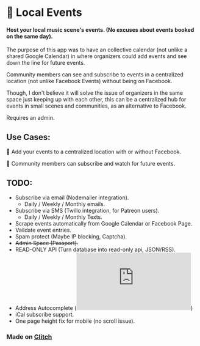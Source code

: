 📅 Local Events
=================
#### Host your local music scene's events. (No excuses about events booked on the same day).

The purpose of this app was to have an collective calendar (not unlike a shared Google Calendar) in where organizers could add events and see down the line for future events. 

Community members can see and subscribe to events in a centralized location (not unlike Facebook Events) without being on Facebook. 

Though, I don't believe it will solve the issue of organizers in the same space just keeping up with each other, this can be a centralized hub for events in small scenes and communities, as an alternative to Facebook.

Requires an admin.

## Use Cases:

📍 Add your events to a centralized location with or without Facebook.

💃 Community members can subscribe and watch for future events.

## TODO:
- Subscribe via email (Nodemailer integration). 
  - Daily / Weekly / Monthly emails.
- Subscribe via SMS (Twillo integration, for Patreon users). 
  - Daily / Weekly / Monthly Texts.
- Scrape events automatically from Google Calendar or Facebook Page.
- Vaildate event entries.
- Spam protect (Maybe IP blocking, Captcha).
- ~~Admin Space (Passport).~~
- READ-ONLY API (Turn database into read-only api, JSON/RSS).
- Address Autocomplete (![](https://developer.here.com/documentation/geocoder-autocomplete/topics/example-location-id.html))
- iCal subscribe support.
- One page height fix for mobile (no scroll issue).

### Made on [Glitch](https://glitch.com/)

